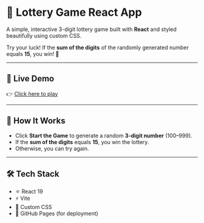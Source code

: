 # 🎲 Lottery Game React App

A simple, interactive 3-digit lottery game built with **React** and styled beautifully using custom CSS.

Try your luck! If the **sum of the digits** of the randomly generated number equals **15**, you win! 🎉

---

## 🚀 Live Demo

👉 [Click here to play](https://aditya30-06.github.io/Lottery-Game-React/)

---

## 🧠 How It Works

- Click **Start the Game** to generate a random **3-digit number** (100–999).
- If the **sum of the digits** equals **15**, you win the lottery.
- Otherwise, you can try again.

---

## 🛠️ Tech Stack

- ⚛️ React 19
- ⚡ Vite
- 🎨 Custom CSS
- 🚀 GitHub Pages (for deployment)


